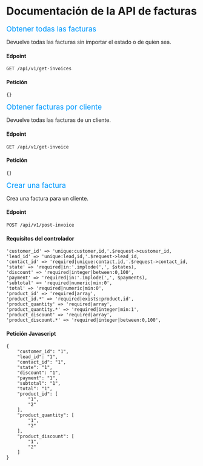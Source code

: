 <style>

   tit { font-size: 19px; color: #0099ff; display: block;}

</style>

# Documentación de la API de facturas 


<tit>Obtener todas las facturas</tit>

Devuelve todas las facturas sin importar el estado o de quien sea.

#### Edpoint

```
GET /api/v1/get-invoices
```

#### Petición

```
{}
```

<tit>Obtener facturas por cliente</tit>

Devuelve todas las facturas de un cliente.

#### Edpoint

```
GET /api/v1/get-invoice
```

#### Petición

```
{}
```

<tit>Crear una factura</tit>

Crea una factura para un cliente.

#### Edpoint

```
POST /api/v1/post-invoice
```

#### Requisitos del controlador

```
'customer_id' => 'unique:customer,id,'.$request->customer_id,            
'lead_id' => 'unique:lead,id,'.$request->lead_id,            
'contact_id' => 'required|unique:contact,id,'.$request->contact_id,            
'state' => 'required|in:'.implode(',', $states),
'discount' => 'required|integer|between:0,100',
'payment' => 'required|in:'.implode(',', $payments),
'subtotal' => 'required|numeric|min:0',
'total' => 'required|numeric|min:0',     
'product_id' => 'required|array',   
'product_id.*' => 'required|exists:product,id',   
'product_quantity' => 'required|array',   
'product_quantity.*' => 'required|integer|min:1',               
'product_discount' => 'required|array',               
'product_discount.*' => 'required|integer|between:0,100',  
```

#### Petición Javascript

```
{
    "customer_id": "1",
    "lead_id": "1",
    "contact_id": "1",
    "state": "1",
    "discount": "1",
    "payment": "1",
    "subtotal": "1",
    "total": "1",
    "product_id": [
        "1",
        "2"
    ],
    "product_quantity": [
        "1",
        "2"
    ],
    "product_discount": [
        "1",
        "2"
    ]
}
```
